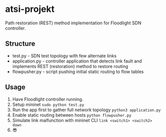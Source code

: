 # atsi-projekt
Path restoration (REST) method implementation for Floodlight SDN controller.

## Structure
* test.py - SDN test topology with few alternate links
* application.py - controller application that detects link fault and implements REST (restoration) method to restore routing
* flowpusher.py - script pushing initial static routing to flow tables

## Usage
1. Have Floodlight controller running.
2. Setup mininet `sudo python test.py`
3. Run the app first to gather full network topology `python3 application.py` 
4. Enable static routing between hosts `python flowpusher.py`
5. Simulate link malfunction with mininet CLI `link <switch1> <switch2> down`
6. :sunglasses:
